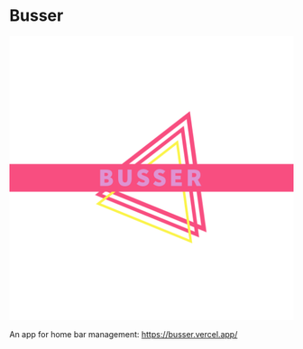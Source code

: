 # Busser
![The San Juan Mountains are beautiful!](https://raw.githubusercontent.com/o-in25/Busser/main/src/lib/assets/logo.png "San Juan Mountains")

An app for home bar management: https://busser.vercel.app/
